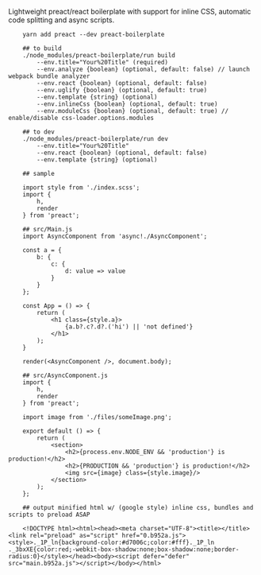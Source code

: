 Lightweight preact/react boilerplate with support for inline CSS, automatic code splitting and async scripts.

		yarn add preact --dev preact-boilerplate
		
		## to build
		./node_modules/preact-boilerplate/run build 
			--env.title="Your%20Title" (required)
			--env.analyze {boolean} (optional, default: false) // launch webpack bundle analyzer
			--env.react {boolean} (optional, default: false)
			--env.uglify {boolean} (optional, default: true)
			--env.template {string} (optional)
			--env.inlineCss {boolean} (optional, default: true)
			--env.moduleCss {boolean} (optional, default: true) // enable/disable css-loader.options.modules
		
		## to dev
		./node_modules/preact-boilerplate/run dev 
			--env.title="Your%20Title"
			--env.react {boolean} (optional, default: false)
			--env.template {string} (optional)

		## sample
		
		import style from './index.scss';
		import {
			h,
			render
		} from 'preact';
		
		## src/Main.js
		import AsyncComponent from 'async!./AsyncComponent';

		const a = {
			b: {
				c: {
					d: value => value
				}
			}
		};

		const App = () => {
			return (
				<h1 class={style.a}>
					{a.b?.c?.d?.('hi') || 'not defined'}
				</h1>
			);
		}

		render(<AsyncComponent />, document.body);

		## src/AsyncComponent.js
		import {
			h,
			render
		} from 'preact';

		import image from './files/someImage.png';

		export default () => {
			return (
				<section>
					<h2>{process.env.NODE_ENV && 'production'} is production!</h2>
					<h2>{PRODUCTION && 'production'} is production!</h2>
					<img src={image} class={style.image}/>
				</section>
			);
		};

		## output minified html w/ (google style) inline css, bundles and scripts to preload ASAP

		<!DOCTYPE html><html><head><meta charset="UTF-8"><title></title><link rel="preload" as="script" href="0.b952a.js"><style>._1P_ln{background-color:#d7006c;color:#fff}._1P_ln ._3bxXE{color:red;-webkit-box-shadow:none;box-shadow:none;border-radius:0}</style></head><body><script defer="defer" src="main.b952a.js"></script></body></html>

